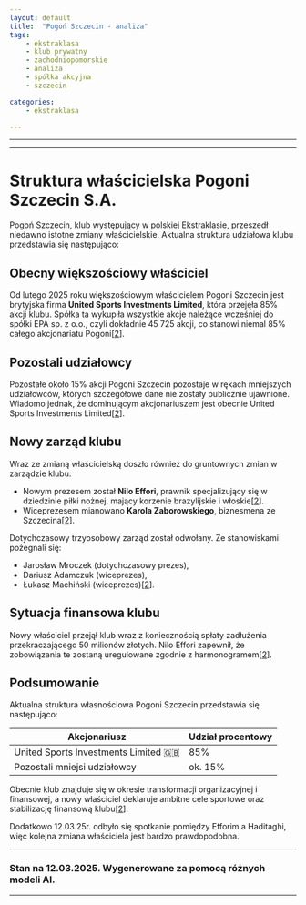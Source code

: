 ```yaml
---
layout: default
title:  "Pogoń Szczecin - analiza"
tags: 
    - ekstraklasa
    - klub prywatny
    - zachodniopomorskie
    - analiza
    - spółka akcyjna
    - szczecin

categories:
    - ekstraklasa

---
```


[1]: https://www.footballbusinessjournal.com/post/pogon-szczecin-confirms-suspension-of-talks-with-alex-haditaghi-regarding-club-takeover  
[2]: https://eurosport.tvn24.pl/pilka-nozna/pko-bp-ekstraklasa/2024-2025/ekstraklasa.-united-sports-investments-limited-nowym-wlascicielem-pogoni-szczecin_sto20081263/story.shtml  
[3]: https://wszczecinie.net.pl/gfx/letter%20to%20Pogon%20Lenders.pdf  
[4]: https://weszlo.com/2025/03/10/pogon-szczecin-nilo-effori-jaroslaw-mroczek-oskarzenia-przestepstwa/  
[5]: https://en.wikipedia.org/wiki/Pogo%C5%84_Szczecin  
[6]: https://www.pogonsportnet.pl/news/goalpl-milioner-z-kanady-kupi-pogon  
[7]: https://infodlapolaka.pl/en/nowe-informacje-o-pogoni-szczecin-czy-klub-zmieni-wlasciciela/  
[8]: https://pogonszczecin.pl/w/aktualizacja-w-kwestii-w%C5%82a%C5%9Bcicielskiej-pogoni-szczecin-zabezpieczony-inwestor-natychmiastowa-p%C5%82atno%C5%9B%C4%87-i-wezwanie-do-uczciwo%C5%9Bci  
[9]: https://www.reddit.com/r/pogon/comments/1j8tgyy/ownership_update_on_pogo%C5%84_szczecin_secured/  
[10]: https://ovh.pogonszczecin.pl/klub/struktura  
[11]: https://pogonszczecin.pl/w/komunikat310125  
[12]: https://x.com/PSN_Futbol/status/1866136181001355668  
[13]: https://pogonszczecin.pl/struktura  
[14]: https://x.com/PSN_Futbol/status/1890609687948624013  
[15]: https://bpcc.org.pl/szczecin-a-green-location-for-investors-in-poland/  
[16]: https://pogonszczecin.pl/w/o%C5%9Bwiadczenie-pogo%C5%84-szczecin-s.a.  
[17]: https://forum.nowystyl.com/en/about-us/news/245/world-class-seat-colours-pogon-szczecin-football-club/  
[18]: https://bpcc.org.pl/pl/szczecin-a-green-location-for-investors-in-poland/  
[19]: https://govsport.eu/pkobp-csr-2022-23/  
[20]: https://ground.news/article/pogon-szczecin-alex-haditaghi-withdraws-from-trading-to-buy-the-club  

---

---

# Struktura właścicielska Pogoni Szczecin S.A.

Pogoń Szczecin, klub występujący w polskiej Ekstraklasie, przeszedł niedawno istotne zmiany właścicielskie. Aktualna struktura udziałowa klubu przedstawia się następująco:

## Obecny większościowy właściciel

Od lutego 2025 roku większościowym właścicielem Pogoni Szczecin jest brytyjska firma **United Sports Investments Limited**, która przejęła 85% akcji klubu. Spółka ta wykupiła wszystkie akcje należące wcześniej do spółki EPA sp. z o.o., czyli dokładnie 45 725 akcji, co stanowi niemal 85% całego akcjonariatu Pogoni\[[2]\].

## Pozostali udziałowcy

Pozostałe około 15% akcji Pogoni Szczecin pozostaje w rękach mniejszych udziałowców, których szczegółowe dane nie zostały publicznie ujawnione. Wiadomo jednak, że dominującym akcjonariuszem jest obecnie United Sports Investments Limited\[[2]\].

## Nowy zarząd klubu

Wraz ze zmianą właścicielską doszło również do gruntownych zmian w zarządzie klubu:

- Nowym prezesem został **Nilo Effori**, prawnik specjalizujący się w dziedzinie piłki nożnej, mający korzenie brazylijskie i włoskie\[[2]\].
- Wiceprezesem mianowano **Karola Zaborowskiego**, biznesmena ze Szczecina\[[2]\].

Dotychczasowy trzyosobowy zarząd został odwołany. Ze stanowiskami pożegnali się:

- Jarosław Mroczek (dotychczasowy prezes),
- Dariusz Adamczuk (wiceprezes),
- Łukasz Machiński (wiceprezes)\[[2]\].

## Sytuacja finansowa klubu

Nowy właściciel przejął klub wraz z koniecznością spłaty zadłużenia przekraczającego 50 milionów złotych. Nilo Effori zapewnił, że zobowiązania te zostaną uregulowane zgodnie z harmonogramem\[[2]\].

## Podsumowanie

Aktualna struktura własnościowa Pogoni Szczecin przedstawia się następująco:

| Akcjonariusz                         | Udział procentowy |
|--------------------------------------|-------------------|
| United Sports Investments Limited 🇬🇧 | 85%               |
| Pozostali mniejsi udziałowcy         | ok. 15%           |

Obecnie klub znajduje się w okresie transformacji organizacyjnej i finansowej, a nowy właściciel deklaruje ambitne cele sportowe oraz stabilizację finansową klubu\[[2]\].

Dodatkowo 12.03.25r. odbyło się spotkanie pomiędzy Efforim a Haditaghi, więc kolejna zmiana właściciela jest bardzo prawdopodobna.

--- 


### Stan na 12.03.2025. Wygenerowane za pomocą różnych modeli AI.
---